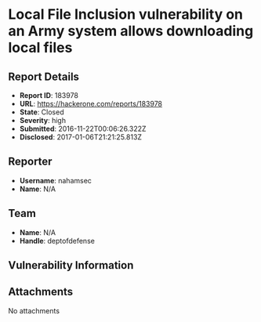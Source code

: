 # Local File Inclusion vulnerability on an Army system allows downloading local files

## Report Details
- **Report ID**: 183978
- **URL**: https://hackerone.com/reports/183978
- **State**: Closed
- **Severity**: high
- **Submitted**: 2016-11-22T00:06:26.322Z
- **Disclosed**: 2017-01-06T21:21:25.813Z

## Reporter
- **Username**: nahamsec
- **Name**: N/A

## Team
- **Name**: N/A
- **Handle**: deptofdefense

## Vulnerability Information


## Attachments
No attachments
